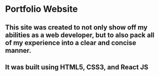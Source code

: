 # Portfolio Website

## This site was created to not only show off my abilities as a web developer, but to also pack all of my experience into a clear and concise manner.
## It was built using HTML5, CSS3, and React JS
